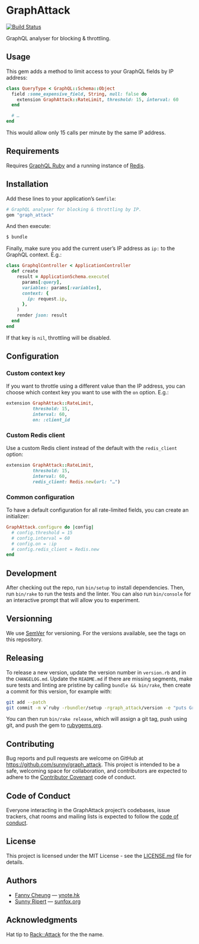 # GraphAttack

[![Build Status](https://app.travis-ci.com/sunny/graph_attack.svg?branch=main)](https://app.travis-ci.com/sunny/graph_attack)

GraphQL analyser for blocking & throttling.

## Usage

This gem adds a method to limit access to your GraphQL fields by IP address:

```rb
class QueryType < GraphQL::Schema::Object
  field :some_expensive_field, String, null: false do
    extension GraphAttack::RateLimit, threshold: 15, interval: 60
  end

  # …
end
```

This would allow only 15 calls per minute by the same IP address.

## Requirements

Requires [GraphQL Ruby](http://graphql-ruby.org/) and a running instance
of [Redis](https://redis.io/).

## Installation

Add these lines to your application’s `Gemfile`:

```ruby
# GraphQL analyser for blocking & throttling by IP.
gem "graph_attack"
```

And then execute:

```sh
$ bundle
```

Finally, make sure you add the current user’s IP address as `ip:` to the
GraphQL context. E.g.:

```rb
class GraphqlController < ApplicationController
  def create
    result = ApplicationSchema.execute(
      params[:query],
      variables: params[:variables],
      context: {
        ip: request.ip,
      },
    )
    render json: result
  end
end
```

If that key is `nil`, throttling will be disabled.

## Configuration

### Custom context key

If you want to throttle using a different value than the IP address, you can
choose which context key you want to use with the `on` option. E.g.:

```rb
extension GraphAttack::RateLimit,
          threshold: 15,
          interval: 60,
          on: :client_id
```

### Custom Redis client

Use a custom Redis client instead of the default with the `redis_client` option:

```rb
extension GraphAttack::RateLimit,
          threshold: 15,
          interval: 60,
          redis_client: Redis.new(url: "…")
```

### Common configuration

To have a default configuration for all rate-limited fields, you can create an
initializer:

```rb
GraphAttack.configure do |config|
  # config.threshold = 15
  # config.interval = 60
  # config.on = :ip
  # config.redis_client = Redis.new
end
```

## Development

After checking out the repo, run `bin/setup` to install dependencies. Then, run
`bin/rake` to run the tests and the linter. You can also run `bin/console` for
an interactive prompt that will allow you to experiment.

## Versionning

We use [SemVer](http://semver.org/) for versioning. For the versions available,
see the tags on this repository.

## Releasing

To release a new version, update the version number in `version.rb` and in the
`CHANGELOG.md`. Update the `README.md` if there are missing segments, make sure
tests and linting are pristine by calling `bundle && bin/rake`, then create a
commit for this version, for example with:

```sh
git add --patch
git commit -m v`ruby -rbundler/setup -rgraph_attack/version -e "puts GraphAttack::VERSION"`
```

You can then run `bin/rake release`, which will assign a git tag, push using
git, and push the gem to [rubygems.org](https://rubygems.org).

## Contributing

Bug reports and pull requests are welcome on GitHub at
https://github.com/sunny/graph_attack. This project is intended to be a safe,
welcoming space for collaboration, and contributors are expected to adhere to
the [Contributor Covenant](http://contributor-covenant.org) code of conduct.

## Code of Conduct

Everyone interacting in the GraphAttack project’s codebases, issue trackers,
chat rooms and mailing lists is expected to follow the
[code of conduct](https://github.com/sunny/graph_attack/blob/main/CODE_OF_CONDUCT.md).

## License

This project is licensed under the MIT License - see the
[LICENSE.md](https://github.com/sunny/graph_attack/blob/main/LICENSE.md)
file for details.

## Authors

- [Fanny Cheung](https://github.com/Ynote) — [ynote.hk](https://ynote.hk)
- [Sunny Ripert](https://github.com/sunny) — [sunfox.org](https://sunfox.org)

## Acknowledgments

Hat tip to [Rack::Attack](https://github.com/kickstarter/rack-attack) for the
the name.
